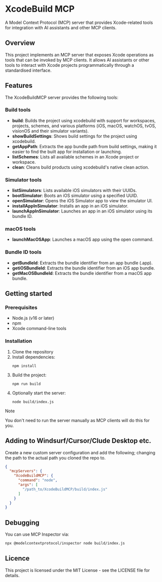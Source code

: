 # XcodeBuild MCP

A Model Context Protocol (MCP) server that provides Xcode-related tools for integration with AI assistants and other MCP clients.

## Overview

This project implements an MCP server that exposes Xcode operations as tools that can be invoked by MCP clients. It allows AI assistants or other tools to interact with Xcode projects programmatically through a standardised interface.

## Features

The XcodeBuildMCP server provides the following tools:

### Build tools
- **build**: Builds the project using xcodebuild with support for workspaces, projects, schemes, and various platforms (iOS, macOS, watchOS, tvOS, visionOS and their simulator variants).
- **showBuildSettings**: Shows build settings for the project using xcodebuild.
- **getAppPath**: Extracts the app bundle path from build settings, making it easier to find the built app for installation or launching.
- **listSchemes**: Lists all available schemes in an Xcode project or workspace.
- **clean**: Cleans build products using xcodebuild's native clean action.

### Simulator tools
- **listSimulators**: Lists available iOS simulators with their UUIDs.
- **bootSimulator**: Boots an iOS simulator using a specified UUID.
- **openSimulator**: Opens the iOS Simulator app to view the simulator UI.
- **installAppInSimulator**: Installs an app in an iOS simulator.
- **launchAppInSimulator**: Launches an app in an iOS simulator using its bundle ID.

### macOS tools

- **launchMacOSApp**: Launches a macOS app using the open command.

### Bundle ID tools
- **getBundleId**: Extracts the bundle identifier from an app bundle (.app).
- **getiOSBundleId**: Extracts the bundle identifier from an iOS app bundle.
- **getMacOSBundleId**: Extracts the bundle identifier from a macOS app bundle.

## Getting started

### Prerequisites

- Node.js (v16 or later)
- npm
- Xcode command-line tools

### Installation

1. Clone the repository
2. Install dependencies:
   ```
   npm install
   ```
3. Build the project:
   ```
   npm run build
   ```
4. Optionally start the server:
   ```
   node build/index.js
   ```

> [!NOTE]
> You don't need to run the server manually as MCP clients will do this for you.

## Adding to Windsurf/Cursor/Clude Desktop etc.

Create a new custom server configuration and add the following; changing the path to the actual path you cloned the repo to.

```json
{
  "mcpServers": {
    "XcodeBuildMCP": {
      "command": "node",
      "args": [
        "/path_to/XcodeBuildMCP/build/index.js"
      ]
    }
  }
}
```

## Debugging

You can use MCP Inspector via:

```bash
npx @modelcontextprotocol/inspector node build/index.js
```

## Licence

This project is licensed under the MIT License - see the LICENSE file for details.
